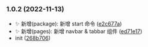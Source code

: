 ## <small>1.0.2 (2022-11-13)</small>

- ✨ 新增(package): 新增 start 命令 ([e2c677a](https://github.com/2401345934/vue-mobile-template/commit/e2c677a))
- ✨ 新增(pages): 新增 navbar \& tabbar 组件 ([ed71e17](https://github.com/2401345934/vue-mobile-template/commit/ed71e17))
- init ([268b706](https://github.com/2401345934/vue-mobile-template/commit/268b706))

